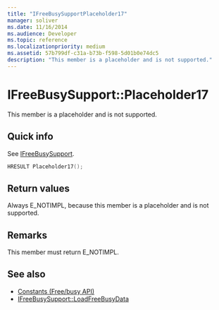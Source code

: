 ```yaml
---
title: "IFreeBusySupportPlaceholder17"
manager: soliver
ms.date: 11/16/2014
ms.audience: Developer
ms.topic: reference
ms.localizationpriority: medium
ms.assetid: 57b799df-c31a-b73b-f598-5d01b0e74dc5
description: "This member is a placeholder and is not supported."
---
```


# IFreeBusySupport::Placeholder17

This member is a placeholder and is not supported.
  
## Quick info

See [IFreeBusySupport](ifreebusysupport.md).
  
```cpp
HRESULT Placeholder17();
```

## Return values

Always E_NOTIMPL, because this member is a placeholder and is not supported.
  
## Remarks

This member must return E_NOTIMPL.
  
## See also

- [Constants (Free/busy API)](constants-free-busy-api.md) 
- [IFreeBusySupport::LoadFreeBusyData](ifreebusysupport-loadfreebusydata.md)

